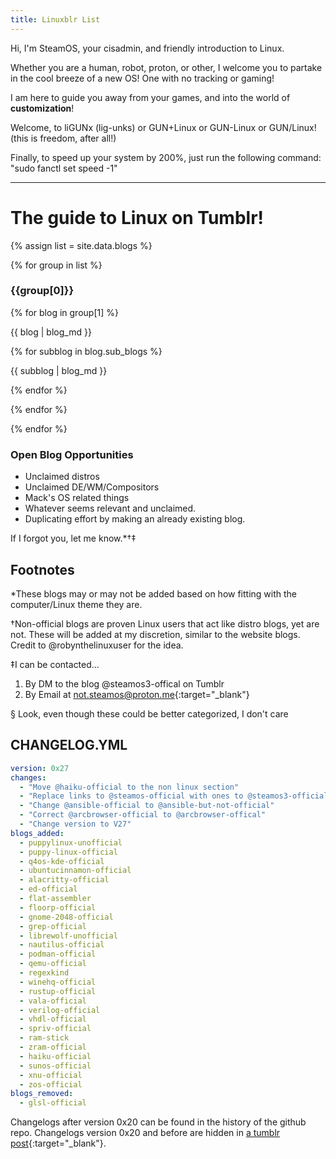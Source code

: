 ```yaml
---
title: Linuxblr List
---
```


<!-- cspell: ignore cisadmin unks fanctl distro smol artix chromeos devuan endeavouros garuda linuxmint offical microos nixos openmediavault packagemanager parrotos pisslinux popos porteusofficial puppylinux qubesos redstar retropieos rhel steamos tailsos tophatlinux uwuntu vanillaos wubuntu yiffos zorin blackarch ffmpegofficial glsl hyprland icecat inkscape krita lunati neofetch networkmanager steamvr systemdeez truenas vorapis wayfire xorg xmonad brainfuck gdscript malbolge metagolfscript puredata riskv catppuccin macchiato distrochooser iglunix gruvbox minix windowsxp greekie mipseb monaddecepticon robynthelinuxuser distros nios zipp androidtv arcbrowser btrfs niri cplusplus rackmount tigerbrew -->

Hi, I'm SteamOS, your cisadmin, and friendly introduction to Linux.

Whether you are a human, robot, proton, or other, I welcome you to partake in the cool breeze of a new OS! One with no tracking or gaming!

I am here to guide you away from your games, and into the world of **customization**!

Welcome, to liGUNx (lig-unks) or GUN+Linux or GUN-Linux or GUN/Linux! (this is freedom, after all!)

Finally, to speed up your system by 200%, just run the following command: "sudo fanctl set speed -1"

------

# The guide to Linux on Tumblr!

{% assign list = site.data.blogs %}

{% for group in list %}

### {{group[0]}}

{% for blog in group[1] %}

{{ blog | blog_md }}

{% for subblog in blog.sub_blogs %}

  {{ subblog | blog_md }}

{% endfor %}

{% endfor %}

{% endfor %}

### Open Blog Opportunities

- Unclaimed distros
- Unclaimed DE/WM/Compositors
- Mack's OS related things
- Whatever seems relevant and unclaimed.
- Duplicating effort by making an already existing blog.

If I forgot you, let me know.\*†‡

## Footnotes

\*These blogs may or may not be added based on how fitting with the computer/Linux theme they are.

†Non-official blogs are proven Linux users that act like distro blogs, yet are not. These will be added at my discretion, similar to the website blogs. Credit to @robynthelinuxuser for the idea.

‡I can be contacted...

1. By DM to the blog @steamos3-offical on Tumblr
2. By Email at [not.steamos@proton.me](mailto:not.steamos@proton.me){:target="_blank"}

§ Look, even though these could be better categorized, I don't care

## CHANGELOG.YML

```yaml
version: 0x27
changes:
  - "Move @haiku-official to the non linux section"
  - "Replace links to @steamos-official with ones to @steamos3-official"
  - "Change @ansible-official to @ansible-but-not-official"
  - "Correct @arcbrowser-official to @arcbrowser-offical"
  - "Change version to V27"
blogs_added:
  - puppylinux-unofficial
  - puppy-linux-official
  - q4os-kde-official
  - ubuntucinnamon-official
  - alacritty-official
  - ed-official
  - flat-assembler
  - floorp-official
  - gnome-2048-official
  - grep-official
  - librewolf-unofficial
  - nautilus-official
  - podman-official
  - qemu-official
  - regexkind
  - winehq-official
  - rustup-official
  - vala-official
  - verilog-official
  - vhdl-official
  - spriv-official
  - ram-stick
  - zram-official
  - haiku-official
  - sunos-official
  - xnu-official
  - zos-official
blogs_removed:
  - glsl-official
```

Changelogs after version 0x20 can be found in the history of the github repo.
Changelogs version 0x20 and before are hidden in [a tumblr post]( https://www.tumblr.com/steamos-official-hasmoved/753380968429142016/the-guide-to-linux-on-tumblr ){:target="_blank"}.
